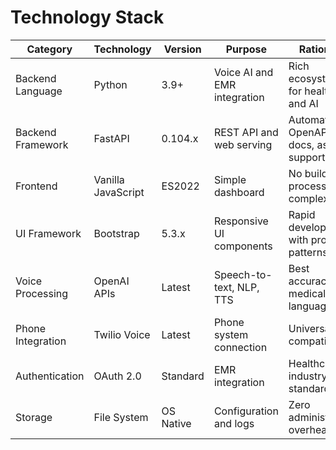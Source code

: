 # **Technology Stack**

| Category | Technology | Version | Purpose | Rationale |
|----------|------------|---------|---------|-----------|
| Backend Language | Python | 3.9+ | Voice AI and EMR integration | Rich ecosystem for healthcare and AI |
| Backend Framework | FastAPI | 0.104.x | REST API and web serving | Automatic OpenAPI docs, async support |
| Frontend | Vanilla JavaScript | ES2022 | Simple dashboard | No build process complexity |
| UI Framework | Bootstrap | 5.3.x | Responsive UI components | Rapid development with proven patterns |
| Voice Processing | OpenAI APIs | Latest | Speech-to-text, NLP, TTS | Best accuracy for medical language |
| Phone Integration | Twilio Voice | Latest | Phone system connection | Universal compatibility |
| Authentication | OAuth 2.0 | Standard | EMR integration | Healthcare industry standard |
| Storage | File System | OS Native | Configuration and logs | Zero administration overhead |
